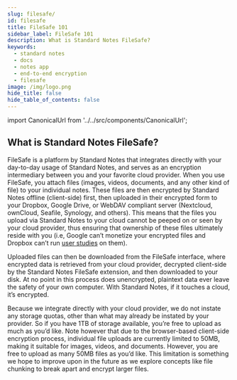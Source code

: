 ```yaml
---
slug: filesafe/
id: filesafe
title: FileSafe 101
sidebar_label: FileSafe 101
description: What is Standard Notes FileSafe?
keywords:
  - standard notes
  - docs
  - notes app
  - end-to-end encryption
  - filesafe
image: /img/logo.png
hide_title: false
hide_table_of_contents: false
---
```


<!-- Copied from https://standardnotes.org/help/44/filesafe-101 -->

import CanonicalUrl from '../../src/components/CanonicalUrl';

<CanonicalUrl
 canonicalUrl="https://standardnotes.org/help/44/filesafe-101"
/>

## What is Standard Notes FileSafe?

FileSafe is a platform by Standard Notes that integrates directly with your day-to-day usage of Standard Notes, and serves as an encryption intermediary between you and your favorite cloud provider. When you use FileSafe, you attach files (images, videos, documents, and any other kind of file) to your individual notes. These files are then encrypted by Standard Notes offline (client-side) first, then uploaded in their encrypted form to your Dropbox, Google Drive, or WebDAV compliant server (Nextcloud, ownCloud, Seafile, Synology, and others). This means that the files you upload via Standard Notes to your cloud cannot be peeped on or seen by your cloud provider, thus ensuring that ownership of these files ultimately reside with you (i.e, Google can’t monetize your encrypted files and Dropbox can’t run [user studies](https://hbr.org/2018/07/a-study-of-thousands-of-dropbox-projects-reveals-how-successful-teams-collaborate) on them).

Uploaded files can then be downloaded from the FileSafe interface, where encrypted data is retrieved from your cloud provider, decrypted client-side by the Standard Notes FileSafe extension, and then downloaded to your disk. At no point in this process does unencrypted, plaintext data ever leave the safety of your own computer. With Standard Notes, if it touches a cloud, it’s encrypted.

Because we integrate directly with your cloud provider, we do not instate any storage quotas, other than what may already be instated by your provider. So if you have 1TB of storage available, you’re free to upload as much as you’d like. Note however that due to the browser-based client-side encryption process, individual file uploads are currently limited to 50MB, making it suitable for images, videos, and documents. However, you are free to upload as many 50MB files as you’d like. This limitation is something we hope to improve upon in the future as we explore concepts like file chunking to break apart and encrypt larger files.
